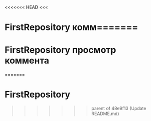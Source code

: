 <<<<<<< HEAD
<<<
# FirstRepository комм=======
# FirstRepository просмотр коммента
>
=======
# FirstRepository
>>>>>>> parent of 48e9f13 (Update README.md)

